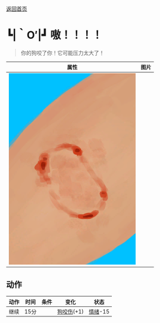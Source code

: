 [返回首页](index.md)  
# ┗|｀O′|┛ 嗷！！！！  
> 你的狗咬了你！它可能压力太大了！  
  
  属性  |   图片   
 ----  |  ----:   
   |  ![](Sprite/MacaqueBite.png)   
  
## 动作  
动作  |  时间  |  条件  |  变化  |  状态  
----  |  ----  |  ----  |  ----  |  ----  
继续  |  15分  |    |  [狗咬伤](W_DogBite.md)(+1)  |  [情绪](Morale.md)-15  
